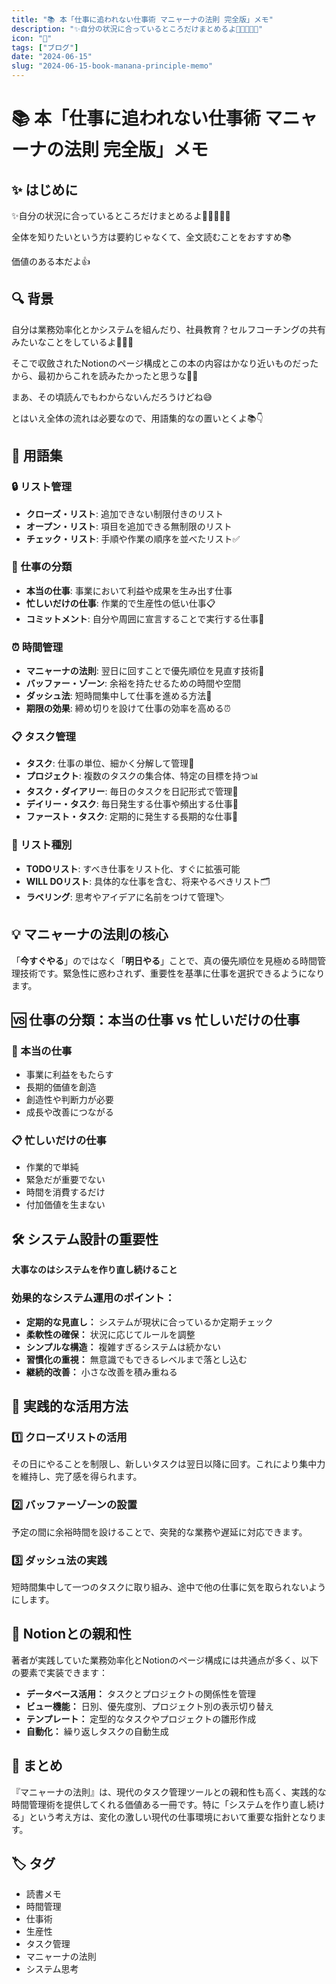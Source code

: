 ```yaml
---
title: "📚 本「仕事に追われない仕事術 マニャーナの法則 完全版」メモ"
description: "✨自分の状況に合っているところだけまとめるよ🐳🐘🐙🌱✨"
icon: "📝"
tags: ["ブログ"]
date: "2024-06-15"
slug: "2024-06-15-book-manana-principle-memo"
---
```


# 📚 本「仕事に追われない仕事術 マニャーナの法則 完全版」メモ

## ✨ はじめに

✨自分の状況に合っているところだけまとめるよ🐳🐘🐙🌱✨

全体を知りたいという方は要約じゃなくて、全文読むことをおすすめ📚

価値のある本だよ👍

## 🔍 背景

自分は業務効率化とかシステムを組んだり、社員教育？セルフコーチングの共有みたいなことをしているよ👨‍💼💡

そこで収斂されたNotionのページ構成とこの本の内容はかなり近いものだったから、最初からこれを読みたかったと思うな📖✨

まあ、その頃読んでもわからないんだろうけどね😅

とはいえ全体の流れは必要なので、用語集的なの置いとくよ📚👇

## 📖 用語集

### 🔒 リスト管理
- **クローズ・リスト**: 追加できない制限付きのリスト
- **オープン・リスト**: 項目を追加できる無制限のリスト
- **チェック・リスト**: 手順や作業の順序を並べたリスト✅

### 💼 仕事の分類
- **本当の仕事**: 事業において利益や成果を生み出す仕事
- **忙しいだけの仕事**: 作業的で生産性の低い仕事📋
- **コミットメント**: 自分や周囲に宣言することで実行する仕事📢

### ⏰ 時間管理
- **マニャーナの法則**: 翌日に回すことで優先順位を見直す技術📅
- **バッファー・ゾーン**: 余裕を持たせるための時間や空間
- **ダッシュ法**: 短時間集中して仕事を進める方法💨
- **期限の効果**: 締め切りを設けて仕事の効率を高める⏰

### 📋 タスク管理
- **タスク**: 仕事の単位、細かく分解して管理📝
- **プロジェクト**: 複数のタスクの集合体、特定の目標を持つ📊
- **タスク・ダイアリー**: 毎日のタスクを日記形式で管理📔
- **デイリー・タスク**: 毎日発生する仕事や頻出する仕事📆
- **ファースト・タスク**: 定期的に発生する長期的な仕事🔄

### 📝 リスト種別
- **TODOリスト**: すべき仕事をリスト化、すぐに拡張可能
- **WILL DOリスト**: 具体的な仕事を含む、将来やるべきリスト🗂️
- **ラベリング**: 思考やアイデアに名前をつけて管理🏷️

## 💡 マニャーナの法則の核心

「**今すぐやる**」のではなく「**明日やる**」ことで、真の優先順位を見極める時間管理技術です。緊急性に惑わされず、重要性を基準に仕事を選択できるようになります。

## 🆚 仕事の分類：本当の仕事 vs 忙しいだけの仕事

### 💼 本当の仕事
- 事業に利益をもたらす
- 長期的価値を創造
- 創造性や判断力が必要
- 成長や改善につながる

### 📋 忙しいだけの仕事
- 作業的で単純
- 緊急だが重要でない
- 時間を消費するだけ
- 付加価値を生まない

## 🛠️ システム設計の重要性

**大事なのはシステムを作り直し続けること**

### 効果的なシステム運用のポイント：

- **定期的な見直し：** システムが現状に合っているか定期チェック
- **柔軟性の確保：** 状況に応じてルールを調整
- **シンプルな構造：** 複雑すぎるシステムは続かない
- **習慣化の重視：** 無意識でもできるレベルまで落とし込む
- **継続的改善：** 小さな改善を積み重ねる

## 🎯 実践的な活用方法

### 1️⃣ クローズリストの活用
その日にやることを制限し、新しいタスクは翌日以降に回す。これにより集中力を維持し、完了感を得られます。

### 2️⃣ バッファーゾーンの設置
予定の間に余裕時間を設けることで、突発的な業務や遅延に対応できます。

### 3️⃣ ダッシュ法の実践
短時間集中して一つのタスクに取り組み、途中で他の仕事に気を取られないようにします。

## 🔗 Notionとの親和性

著者が実践していた業務効率化とNotionのページ構成には共通点が多く、以下の要素で実装できます：

- **データベース活用：** タスクとプロジェクトの関係性を管理
- **ビュー機能：** 日別、優先度別、プロジェクト別の表示切り替え
- **テンプレート：** 定型的なタスクやプロジェクトの雛形作成
- **自動化：** 繰り返しタスクの自動生成

## 🎉 まとめ

『マニャーナの法則』は、現代のタスク管理ツールとの親和性も高く、実践的な時間管理術を提供してくれる価値ある一冊です。特に「システムを作り直し続ける」という考え方は、変化の激しい現代の仕事環境において重要な指針となります。

## 🏷️ タグ

- 読書メモ
- 時間管理
- 仕事術
- 生産性
- タスク管理
- マニャーナの法則
- システム思考